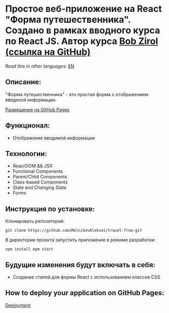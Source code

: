 # Простое веб-приложение на React "Форма путешественника". Создано в рамках вводного курса по React JS. Автор курса [Bob Zirol (ссылка на GitHub)](https://github.com/bobziroll) 

*Read this in other languages:* [EN](https://github.com/MelnikovAleksei/travel-form/blob/main/README.EN.md) 

## Описание: 

"Форма путешественника" - это простая форма с отображением введеной информации. 

[Размещение на GitHub Pages](https://melnikovaleksei.github.io/travel-form/) 

## Функционал: 

* Отображение вводимой информации 

## Технологии: 

* ReacrDOM && JSX 
* Functional Components 
* Parent/Child Components
* Class-based Components
* State and Changing State 
* Forms

## Инструкция по установке: 

Клонировать репозиторий:

`
git clone https://github.com/MelnikovAleksei/travel-from.git
`

В директории проекта запустить приложение в режиме разработки: 

`
npm install
npm start
`

## Будущие изменения будут включать в себя: 

* Создание стилей для формы React с использованием классов CSS 

## How to deploy your application on GitHub Pages: 

[Deployment](https://facebook.github.io/create-react-app/docs/deployment)
